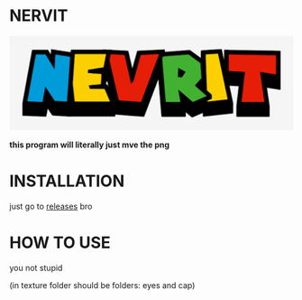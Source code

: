 # NERVIT
![Logo](Nevrit.png)

__**this program will literally just mve the png**__

# INSTALLATION
just go to [releases](https://github.com/Kriperovich2/nevrit_sm64/releases) bro


# HOW TO USE
you not stupid


(in texture folder should be folders: eyes and cap)

